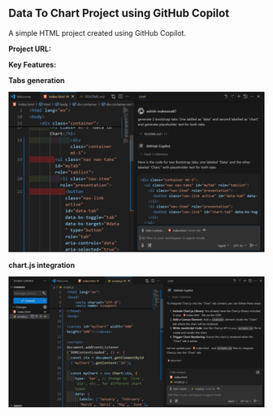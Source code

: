 ## Data To Chart Project using GitHub Copilot
A simple HTML project created using GitHub Copilot.


**Project URL:**


**Key Features:**



**Tabs generation**

<a href='' target='_blank'>
<img src='./public/g1.JPG' width='700' alt='project-image'>
</a>

**chart.js integration**

<a href='' target='_blank'>
<img src='./public/g2.JPG' width='700' alt='project-image'>
</a>
